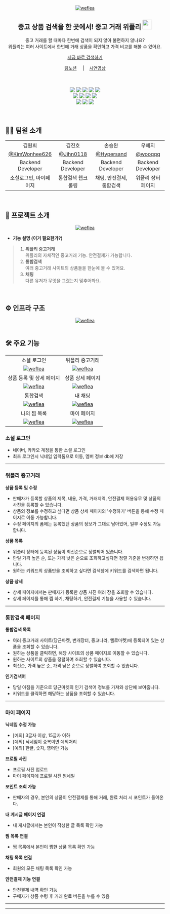 <div align="center">
<a href="https://ibb.co/9tzDkxK"><img src="https://i.ibb.co/cLMBSWf/weflea.png" alt="weflea" border="0"></a>    <br />
    <h2>중고 상품 검색을 한 곳에서! 중고 거래 위플리 <img src="https://i.imgur.com/RPm8bZa.png" width="30"/></h2>
    <p>
        중고 거래를 할 때마다 한번에 검색이 되지 않아 불편하지 않나요?<br />
        위플리는 여러 사이트에서 한번에 거래 상품을 확인하고 가격 비교를 해볼 수 있어요.<br />
    </p>
    <p>
        <a href="https://weflea.shop" target="_blank">지금 바로 검색하기</a>
    </p>
    <a href="https://www.notion.so/likelion3-team3/f063a3082610412892be3ba240fbdcb4?v=e7a02753556d4dfdb482c919567b5d18&pvs=4" target="_blank">팀노션</a> &nbsp; &nbsp; |&nbsp; &nbsp;  
    <a href="https://www.youtube.com/watch?v=eHD5_KmfH8E" target="_blank">시연영상</a>
    <br /><br />
    <br /><br />
    <img src="https://img.shields.io/badge/java-17.0.2-339933?logo=java">
    <img src="https://img.shields.io/badge/SpringBoot-3.1.0-E0234E?logo=SpringBoot">
    <img src="https://img.shields.io/badge/TypeScript-4.8.4-3178C6?logo=typescript">
    <img src="https://img.shields.io/badge/MongoDB-6.0.3-339933?logo=MongoDB"> 
    <img src="https://img.shields.io/badge/Redis-7.0.5-DC382D?logo=Redis"> 
    <br />
    <img src="https://img.shields.io/badge/React-18.2.0-61DAFB?logo=React">
    <img src="https://img.shields.io/badge/styled components-5.3.6-DB7093?logo=styled-components"> 
    <img src="https://img.shields.io/badge/Socket.io-4.5.3-010101?logo=Socket.io"> 
    <img src="https://img.shields.io/badge/WebRTC-1.14.1-333333?logo=WebRTC">
    <br />
    <img src="https://img.shields.io/badge/Docker-20.10.21-2496ED?logo=Docker"> 
    <img src="https://img.shields.io/badge/Nginx-1.10.3-009639?logo=Nginx">  
    <img src="https://img.shields.io/badge/Naver Cloud Platform-F9F9F9?logo=Naver"> 

</div>
<br /><br />

<h2>🧑‍💻 팀원 소개</h2>
  <table>
    <tr>
      <td align="center">김원희</td>
      <td align="center">김진호</td>
      <td align="center">손승완</td>
      <td align="center">우혜지</td>
    </tr>
    <tr>
      <td align="center"><a href="https://github.com/KimWonhee626" target="_blank">@KimWonhee626</a></td>
      <td align="center"><a href="https://github.com/Jihn0118" target="_blank" width="160">@Jihn0118</a></td>
      <td align="center"><a href="https://github.com/Hypersand" target="_blank">@Hypersand</a></td>
      <td align="center"><a href="https://github.com/wooqqq" target="_blank">@wooqqq</a></td>
    </tr>
    <tr>
      <td align="center">Backend Developer</td>
      <td align="center">Backend Developer</td>
      <td align="center">Backend Developer</td>
      <td align="center">Backend Developer</td>
    </tr>
    <tr>
      <td align="center">소셜로그인, 마이페이지</td>
      <td align="center">통합검색 웹크롤링</td>
      <td align="center">채팅, 안전결제, 통합검색</td>
      <td align="center">위플리 장터 페이지</td>
    </tr>
  </table>
<br>




## 🚀 프로젝트 소개

<div align="center">
<a href="https://ibb.co/tsjLGsp"><img src="https://i.ibb.co/SnYfjnw/weflea.png" alt="weflea" border="0"></a>
</div>

- <b>기능 설명 (이거 필요한가?)</b>
> 1. **위플리 중고거래**  
     위플리의 자체적인 중고거래 기능. 안전결제가 가능합니다.
> 2. **통합검색**  
     여러 중고거래 사이트의 상품들을 한눈에 볼 수 있어요.
> 3. **채팅**  
     다른 유저가 무엇을 그렸는지 맞추어봐요.

<br />

<h2>⚙️ 인프라 구조</h2>
<div align="center">
<a href="https://ibb.co/xqNcY9Y"><img src="https://i.ibb.co/chjpwfw/weflea.png" alt="weflea" border="0"></a>
</div>
<br />

## 🛠 주요 기능

 <table>
    <tr>
      <td align="center">소셜 로그인</td>
      <td align="center">위플리 중고거래</td>
    </tr>
    <tr>
      <td align="center"><a href="https://ibb.co/r3x12Mz"><img src="https://i.ibb.co/zFX0VbB/weflea.png" alt="weflea" border="0"></a></td>
      <td align="center"><a href="https://ibb.co/WPkk9NT"><img src="https://i.ibb.co/s6KKSpB/weflea.png" alt="weflea" border="0"></a></td>
    </tr>
    <tr>
      <td align="center">상품 등록 및 상세 페이지</td>
      <td align="center">상품 상세 페이지</td>
    </tr>
    <tr>
      <td align="center"><a href="https://ibb.co/3NHCXGQ"><img src="https://i.ibb.co/Wy129qj/weflea.png" alt="weflea" border="0"></a></td>
      <td align="center"><a href="https://ibb.co/LgkDr0R"><img src="https://i.ibb.co/X52fDWL/weflea.png" alt="weflea" border="0"></a></td>
    </tr>
    <tr>
      <td align="center">통합검색</td>
      <td align="center">내 채팅</td></td>
    </tr>
    <tr>
      <td align="center"><a href="https://ibb.co/4RJHZP4"><img src="https://i.ibb.co/3mknyBS/weflea.png" alt="weflea" border="0"></a></td>
      <td align="center"><a href="https://ibb.co/8KP6m2f"><img src="https://i.ibb.co/dWkGf6V/weflea.png" alt="weflea" border="0"></a></td>
    </tr>
    <tr>
      <td align="center">나의 찜 목록</td>
      <td align="center">마이 페이지</td>
    </tr>
    <tr>
      <td align="center"><a href="https://ibb.co/2NytWx6"><img src="https://i.ibb.co/6BmPrzZ/weflea.png" alt="weflea" border="0"></a></td>
      <td align="center"><a href="https://ibb.co/mc9X9TV"><img src="https://i.ibb.co/Jsvyvtw/weflea.png" alt="weflea" border="0"></a></td>
    </tr>
 </table>

### 소셜 로그인


- 네이버, 카카오 계정을 통한 소셜 로그인
-  최초 로그인시 닉네임 입력폼으로 이동, 멤버 정보 db에 저장

****

### 위플리 중고거래

**상품 등록 및 수정**

- 판매자가 등록할 상품의 제목, 내용, 가격, 거래지역, 안전결제 허용유무 및 상품의 사진을 등록할 수 있습니다.
- 상품의 정보를 수정하고 싶다면 상품 상세 페이지의 '수정하기' 버튼을 통해 수정 페이지로 이동 가능합니다.
- 수정 페이지의 폼에는 등록했던 상품의 정보가 그대로 남아있어, 일부 수정도 가능합니다.


**상품 목록**

- 위플리 장터에 등록된 상품이 최신순으로 정렬되어 있습니다.
- 만일 가격 높은 순, 또는 가격 낮은 순으로 조회하고싶다면 정렬 기준을 변경하면 됩니다.
- 원하는 키워드의 상품만을 조회하고 싶다면 검색창에 키워드를 검색하면 됩니다.

**상품 상세**

- 상세 페이지에서는 판매자가 등록한 상품 사진 여러 장을 조회할 수 있습니다.
- 상세 페이지를 통해 찜 하기, 채팅하기, 안전결제 기능을 사용할 수 있습니다.


****

### 통합검색 페이지

**통합검색 목록**

- 여러 중고거래 사이트(당근마켓, 번개장터, 중고나라, 헬로마켓)에 등록되어 있는 상품을 조회할 수 있습니다.
- 원하는 상품을 클릭하면, 해당 사이트의 상품 페이지로 이동할 수 있습니다.
- 원하는 사이트의 상품을 정렬하여 조회할 수 있습니다.
- 최신순, 가격 높은 순, 가격 낮은 순으로 정렬하여 조회할 수 있습니다.

**인기검색어**

- 당일 아침을 기준으로 당근마켓의 인기 검색어 정보를 가져와 상단에 보여줍니다.
- 키워드를 클릭하면 해당하는 상품을 조회할 수 있습니다.

****

### 마이 페이지

**닉네임 수정 가능**

- [예외] 3글자 이상, 15글자 이하
- [예외] 닉네임이 중복이면 예외처리
- [예외] 한글, 숫자, 영어만 가능

**프로필 사진**

- 프로필 사진 업로드
- 마이 페이지에 프로필 사진 썸네일

**포인트 조회 가능**

- 판매자의 경우, 본인의 상품이 안전결제를 통해 거래, 완료 처리 시 포인트가 들어온다.

**내 게시글 페이지 연결**


- 내 게시글에서는 본인이 작성한 글 목록 확인 가능

**찜 목록 연결**

- 찜 목록에서 본인이 찜한 상품 목록 확인 가능

**채팅 목록 연결**

- 회원의 모든 채팅 목록 확인 가능

**안전결제 기능 연결**

- 안전결제 내역 확인 가능
- 구매자가 상품 수령 후 거래 완료 버튼을 누를 수 있음


****





  
---
